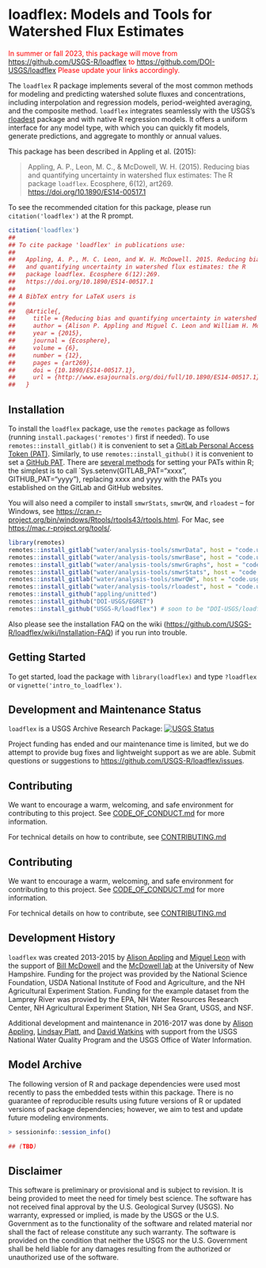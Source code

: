 # loadflex: Models and Tools for Watershed Flux Estimates

<span style="color: red;"> In summer or fall 2023, this package will
move from <https://github.com/USGS-R/loadflex> to
<https://github.com/DOI-USGS/loadflex> Please update your links
accordingly. </span>

The `loadflex` R package implements several of the most common methods
for modeling and predicting watershed solute fluxes and concentrations,
including interpolation and regression models, period-weighted
averaging, and the composite method. `loadflex` integrates seamlessly
with the USGS’s
[rloadest](https://code.usgs.gov/water/analysis-tools/rloadest) package
and with native R regression models. It offers a uniform interface for
any model type, with which you can quickly fit models, generate
predictions, and aggregate to monthly or annual values.

This package has been described in Appling et al. (2015):

> Appling, A. P., Leon, M. C., & McDowell, W. H. (2015). Reducing bias
> and quantifying uncertainty in watershed flux estimates: The R package
> `loadflex`. Ecosphere, 6(12), art269.
> <https://doi.org/10.1890/ES14-00517.1>

To see the recommended citation for this package, please run
`citation('loadflex')` at the R prompt.

``` r
citation('loadflex')
## 
## To cite package 'loadflex' in publications use:
## 
##   Appling, A. P., M. C. Leon, and W. H. McDowell. 2015. Reducing bias
##   and quantifying uncertainty in watershed flux estimates: the R
##   package loadflex. Ecosphere 6(12):269.
##   https://doi.org/10.1890/ES14-00517.1
## 
## A BibTeX entry for LaTeX users is
## 
##   @Article{,
##     title = {Reducing bias and quantifying uncertainty in watershed flux estimates: the R package loadflex},
##     author = {Alison P. Appling and Miguel C. Leon and William H. McDowell},
##     year = {2015},
##     journal = {Ecosphere},
##     volume = {6},
##     number = {12},
##     pages = {art269},
##     doi = {10.1890/ES14-00517.1},
##     url = {http://www.esajournals.org/doi/full/10.1890/ES14-00517.1},
##   }
```

## Installation

To install the `loadflex` package, use the `remotes` package as follows
(running `install.packages('remotes')` first if needed). To use
`remotes::install_gitlab()` it is convenient to set a [GitLab Personal
Access Token
(PAT)](https://docs.gitlab.com/ee/user/profile/personal_access_tokens.html).
Similarly, to use `remotes::install_github()` it is convenient to set a
[GitHub
PAT](https://docs.github.com/en/authentication/keeping-your-account-and-data-secure/managing-your-personal-access-tokens).
There are [several
methods](https://usethis.r-lib.org/articles/git-credentials.html) for
setting your PATs within R; the simplest is to call
\`Sys.setenv(GITLAB_PAT=“xxxx”, GITHUB_PAT=“yyyy”), replacing xxxx and
yyyy with the PATs you established on the GitLab and GitHub websites.

You will also need a compiler to install `smwrStats`, `smwrQW`, and
`rloadest` – for Windows, see
<https://cran.r-project.org/bin/windows/Rtools/rtools43/rtools.html>.
For Mac, see <https://mac.r-project.org/tools/>.

``` r
library(remotes)
remotes::install_gitlab("water/analysis-tools/smwrData", host = "code.usgs.gov")
remotes::install_gitlab("water/analysis-tools/smwrBase", host = "code.usgs.gov")
remotes::install_gitlab("water/analysis-tools/smwrGraphs", host = "code.usgs.gov")
remotes::install_gitlab("water/analysis-tools/smwrStats", host = "code.usgs.gov") # needs compilation
remotes::install_gitlab("water/analysis-tools/smwrQW", host = "code.usgs.gov")    # needs compilation
remotes::install_gitlab("water/analysis-tools/rloadest", host = "code.usgs.gov")  # needs compilation
remotes::install_github("appling/unitted")
remotes::install_github("DOI-USGS/EGRET")
remotes::install_github("USGS-R/loadflex") # soon to be "DOI-USGS/loadflex"
```

Also please see the installation FAQ on the wiki
(<https://github.com/USGS-R/loadflex/wiki/Installation-FAQ>) if you run
into trouble.

## Getting Started

To get started, load the package with `library(loadflex)` and type
`?loadflex` or `vignette('intro_to_loadflex')`.

## Development and Maintenance Status

`loadflex` is a USGS Archive Research Package: [![USGS
Status](https://img.shields.io/badge/USGS-Research-blue.svg)](https://owi.usgs.gov/R/packages.html#research)

Project funding has ended and our maintenance time is limited, but we do
attempt to provide bug fixes and lightweight support as we are able.
Submit questions or suggestions to
<https://github.com/USGS-R/loadflex/issues>.

## Contributing

We want to encourage a warm, welcoming, and safe environment for
contributing to this project. See
[CODE_OF_CONDUCT.md](https://github.com/USGS-R/streamMetabolizer/blob/main/CODE_OF_CONDUCT.md)
for more information.

For technical details on how to contribute, see
[CONTRIBUTING.md](https://github.com/USGS-R/streamMetabolizer/blob/main/CONTRIBUTING.md)

## Contributing

We want to encourage a warm, welcoming, and safe environment for
contributing to this project. See
[CODE_OF_CONDUCT.md](https://github.com/USGS-R/loadflex/blob/main/CODE_OF_CONDUCT.md)
for more information.

For technical details on how to contribute, see
[CONTRIBUTING.md](https://github.com/USGS-R/loadflex/blob/main/CONTRIBUTING.md)

## Development History

`loadflex` was created 2013-2015 by [Alison
Appling](https://github.com/aappling-usgs) and [Miguel
Leon](https://github.com/miguelcleon) with the support of [Bill
McDowell](https://colsa.unh.edu/faculty/mcdowell) and the [McDowell
lab](http://wrrc.unh.edu/mcdowell-lab-current) at the University of New
Hampshire. Funding for the project was provided by the National Science
Foundation, USDA National Institute of Food and Agriculture, and the NH
Agricultural Experiment Station. Funding for the example dataset from
the Lamprey River was provied by the EPA, NH Water Resources Research
Center, NH Agricultural Experiment Station, NH Sea Grant, USGS, and NSF.

Additional development and maintenance in 2016-2017 was done by [Alison
Appling](https://github.com/aappling-usgs), [Lindsay
Platt](https://github.com/lindsayplatt), and [David
Watkins](https://github.com/wdwatkins) with support from the USGS
National Water Quality Program and the USGS Office of Water Information.

## Model Archive

The following version of R and package dependencies were used most
recently to pass the embedded tests within this package. There is no
guarantee of reproducible results using future versions of R or updated
versions of package dependencies; however, we aim to test and update
future modeling environments.

<!-- Run and paste manually after edits, only when tests pass locally -->

``` r
> sessioninfo::session_info()

## (TBD)
```

## Disclaimer

This software is preliminary or provisional and is subject to revision.
It is being provided to meet the need for timely best science. The
software has not received final approval by the U.S. Geological Survey
(USGS). No warranty, expressed or implied, is made by the USGS or the
U.S. Government as to the functionality of the software and related
material nor shall the fact of release constitute any such warranty. The
software is provided on the condition that neither the USGS nor the U.S.
Government shall be held liable for any damages resulting from the
authorized or unauthorized use of the software.
